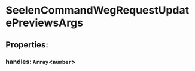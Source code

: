 # **SeelenCommandWegRequestUpdatePreviewsArgs**

## **Properties**:

### handles: `Array`<`number`>
